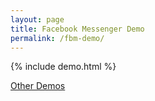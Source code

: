 ```yaml
---
layout: page
title: Facebook Messenger Demo
permalink: /fbm-demo/
---
```


{% include demo.html %}

[Other Demos](/kelsey/demo/)